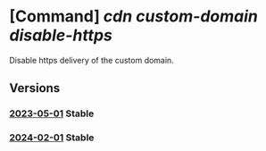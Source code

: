 # [Command] _cdn custom-domain disable-https_

Disable https delivery of the custom domain.

## Versions

### [2023-05-01](/Resources/mgmt-plane/L3N1YnNjcmlwdGlvbnMve30vcmVzb3VyY2Vncm91cHMve30vcHJvdmlkZXJzL21pY3Jvc29mdC5jZG4vcHJvZmlsZXMve30vZW5kcG9pbnRzL3t9L2N1c3RvbWRvbWFpbnMve30vZGlzYWJsZWN1c3RvbWh0dHBz/2023-05-01.xml) **Stable**

<!-- mgmt-plane /subscriptions/{}/resourcegroups/{}/providers/microsoft.cdn/profiles/{}/endpoints/{}/customdomains/{}/disablecustomhttps 2023-05-01 -->

### [2024-02-01](/Resources/mgmt-plane/L3N1YnNjcmlwdGlvbnMve30vcmVzb3VyY2Vncm91cHMve30vcHJvdmlkZXJzL21pY3Jvc29mdC5jZG4vcHJvZmlsZXMve30vZW5kcG9pbnRzL3t9L2N1c3RvbWRvbWFpbnMve30vZGlzYWJsZWN1c3RvbWh0dHBz/2024-02-01.xml) **Stable**

<!-- mgmt-plane /subscriptions/{}/resourcegroups/{}/providers/microsoft.cdn/profiles/{}/endpoints/{}/customdomains/{}/disablecustomhttps 2024-02-01 -->

